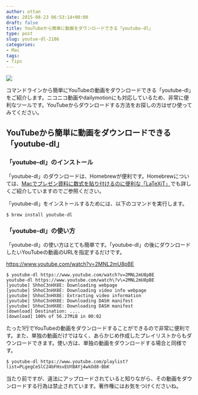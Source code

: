 ```yaml
---
author: ottan
date: 2015-08-23 06:53:14+00:00
draft: false
title: YouTubeから簡単に動画をダウンロードできる「youtube-dl」
type: post
slug: youtue-dl-2186
categories:
- Mac
tags:
- Tips
---
```


![](/uploads/2015/08/150823-55d96dac3037b.jpg)






コマンドラインから簡単にYouTubeの動画をダウンロードできる「youtube-dl」をご紹介します。ニコニコ動画やdailymotionにも対応しているため、非常に便利なツールです。YouTubeからダウンロードする方法をお探しの方はぜひ使ってみてください。



## YouTubeから簡単に動画をダウンロードできる「youtube-dl」









### 「youtube-dl」のインストール





「youtube-dl」のダウンロードは、Homebrewが便利です。Homebrewについては、[Macでプレゼン資料に数式を貼り付けるのに便利な「LaTeXiT」](/mac-latex-presentation-92/)でも詳しくご紹介していますのでご参照ください。





「youtube-dl」をインストールするためには、以下のコマンドを実行します。




    
    $ brew install youtube-dl





### 「youtube-dl」の使い方





「youtube-dl」の使い方はとても簡単です。「youtube-dl」の後にダウンロードしたいYouTubeの動画のURLを指定するだけです。



https://www.youtube.com/watch?v=2MNL2mU8pBE


    
    $ youtube-dl https://www.youtube.com/watch?v=2MNL2mU8pBE
    youtube-dl https://www.youtube.com/watch\?v\=2MNL2mU8pBE
    [youtube] ShhoC3nHX8E: Downloading webpage
    [youtube] ShhoC3nHX8E: Downloading video info webpage
    [youtube] ShhoC3nHX8E: Extracting video information
    [youtube] ShhoC3nHX8E: Downloading DASH manifest
    [youtube] ShhoC3nHX8E: Downloading DASH manifest
    [download] Destination: ....
    [download] 100% of 56.27MiB in 00:02





たった1行でYouTubeの動画をダウンロードすることができるので非常に便利です。また、単独の動画だけではなく、あらかじめ作成したプレイリストからもダウンロードできます。使い方は、単独の動画をダウンロードする場合と同様です。




    
    $ youtube-dl https://www.youtube.com/playlist?list=PLgegCeSlC24bFHsvEUYBAYj4wkOd8-BbK





当たり前ですが、違法にアップロードされていると知りながら、その動画をダウンロードする行為は禁止されています。著作権にはお気をつけくださいね。
